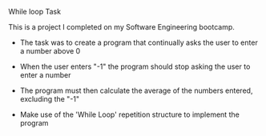 While loop Task

This is a project I completed on my Software Engineering bootcamp.

- The task was to create a program that continually asks the user to enter a number above 0

- When the user enters "-1" the program should stop asking the user to enter a number

- The program must then calculate the average of the numbers entered, excluding the "-1"

- Make use of the 'While Loop' repetition structure to implement the program
